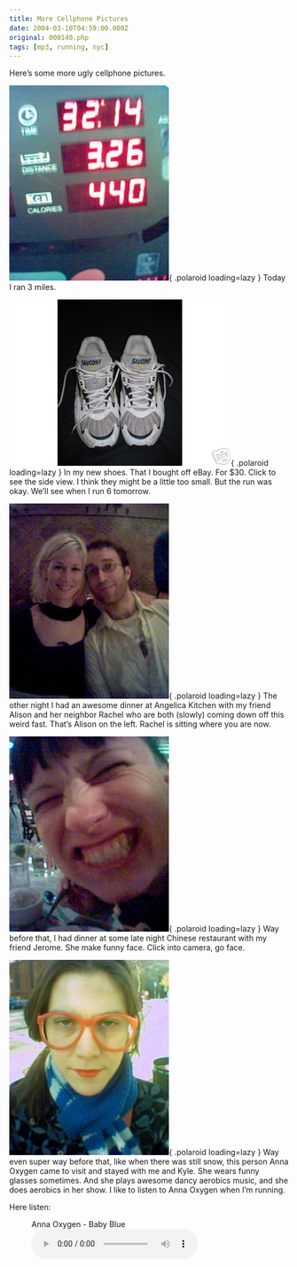 ```yaml
---
title: More Cellphone Pictures
date: 2004-03-10T04:59:00.000Z
original: 000140.php
tags: [mp3, running, nyc]
---
```


Here’s some more ugly cellphone pictures.

![img](./3milerun.jpg){ .polaroid loading=lazy }
Today I ran 3 miles.

![img](./newshoes-0.jpg){ .polaroid loading=lazy }
In my new shoes. That I bought off eBay. For $30. Click to see the side view. I think they might be a little too small. But the run was okay. We’ll see when I run 6 tomorrow.

![img](./pascal-alison.jpg){ .polaroid loading=lazy }
The other night I had an awesome dinner at Angelica Kitchen with my friend Alison and her neighbor Rachel who are both (slowly) coming down off this weird fast. That’s Alison on the left. Rachel is sitting where you are now.

![img](./jerome.jpg){ .polaroid loading=lazy }
Way before that, I had dinner at some late night Chinese restaurant with my friend Jerome. She make funny face. Click into camera, go face.

![img](./annaoxygen.jpg){ .polaroid loading=lazy }
Way even super way before that, like when there was still snow, this person Anna Oxygen came to visit and stayed with me and Kyle. She wears funny glasses sometimes. And she plays awesome dancy aerobics music, and she does aerobics in her show. I like to listen to Anna Oxygen when I’m running.

Here listen:

<figure>
  <figcaption>Anna Oxygen - Baby Blue</figcaption>
  <audio controls src="./annaoxygen-babyblue.mp3" />
</figure>
